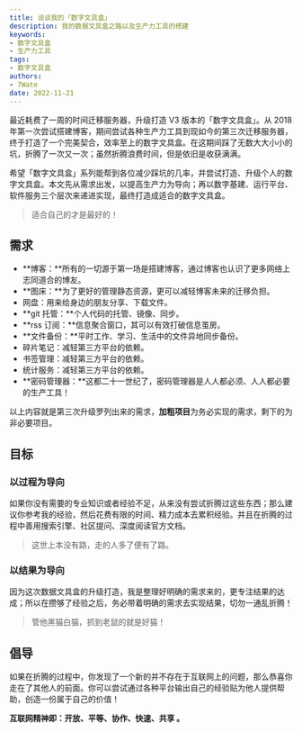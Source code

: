 ```yaml
---
title: 谈谈我的「数字文具盒」
description: 我的数据文具盒之路以及生产力工具的搭建
keywords:
- 数字文具盒
- 生产力工具
tags: 
- 数字文具盒
authors:
- 7Wate
date: 2022-11-21 
---
```


最近耗费了一周的时间迁移服务器，升级打造 V3 版本的「数字文具盒」。从 2018 年第一次尝试搭建博客，期间尝试各种生产力工具到现如今的第三次迁移服务器，终于打造了一个完美契合，效率至上的数字文具盒。在这期间踩了无数大大小小的坑，折腾了一次又一次；虽然折腾浪费时间，但是依旧是收获满满。

希望「数字文具盒」系列能帮到各位减少踩坑的几率，并尝试打造、升级个人的数字文具盒。本文先从需求出发，以提高生产力为导向；再以数字基建、运行平台、软件服务三个层次来递进实现，最终打造成适合的数字文具盒。

> 适合自己的才是最好的！

## 需求

- **博客：**所有的一切源于第一场是搭建博客，通过博客也认识了更多网络上志同道合的博友。
- **图床：**为了更好的管理静态资源，更可以减轻博客未来的迁移负担。
- 网盘：用来给身边的朋友分享、下载文件。
- **git 托管：**个人代码的托管、镜像、同步。
- **rss 订阅：**信息聚合窗口，其可以有效打破信息茧房。
- **文件备份：**平时工作、学习、生活中的文件异地同步备份。
- 碎片笔记：减轻第三方平台的依赖。
- 书签管理：减轻第三方平台的依赖。
- 统计服务：减轻第三方平台的依赖。
- **密码管理器：**这都二十一世纪了，密码管理器是人人都必须、人人都必要的生产工具！

以上内容就是第三次升级罗列出来的需求，**加粗项目**为务必实现的需求，剩下的为非必要项目。

## 目标

### 以过程为导向

如果你没有需要的专业知识或者经验不足，从来没有尝试折腾过这些东西；那么建议你参考我的经验，然后花费有限的时间、精力成本去累积经验。并且在折腾的过程中善用搜索引擎、社区提问、深度阅读官方文档。

> 这世上本没有路，走的人多了便有了路。

### 以结果为导向

因为这次数据文具盒的升级打造，我是整理好明确的需求来的，更专注结果的达成；所以在攒够了经验之后，务必带着明确的需求去实现结果，切勿一通乱折腾！

> 管他黑猫白猫，抓到老鼠的就是好猫！

## 倡导

如果在折腾的过程中，你发现了一个新的并不存在于互联网上的问题，那么恭喜你走在了其他人的前面。你可以尝试通过各种平台输出自己的经验贴为他人提供帮助，创造一份属于自己的价值！

**互联网精神即：开放、平等、协作、快速、共享 。**
